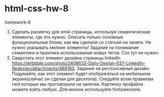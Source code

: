 # html-css-hw-8
homework-8
1. Сделать разметку для этой страницы, используя семантические элементы, где это нужно. Описать только основные функциональные блоки, как мы сделали со статьей на заняти. Не нужно указывать мелкие элементы! 
Задание на понимание семантики и практика использования новых тегов. Css тут не нужен.
2. Сверстать этот элемент дизайна страницы linkedIn https://dribbble.com/shots/2408633-Daily-Design-037-LinkedIn-Redesign/attachments/466193. 
Задание на респонсивный дизайн. Подумайте, как этот элемент будет отображаться на мобильном экране(сейчас он сделан для десктопа). Следуйте всем правилам rwd которые мы проговорили на занятии. Картинку профайла можете взять любую. Для иконок используйте fontawesome.
